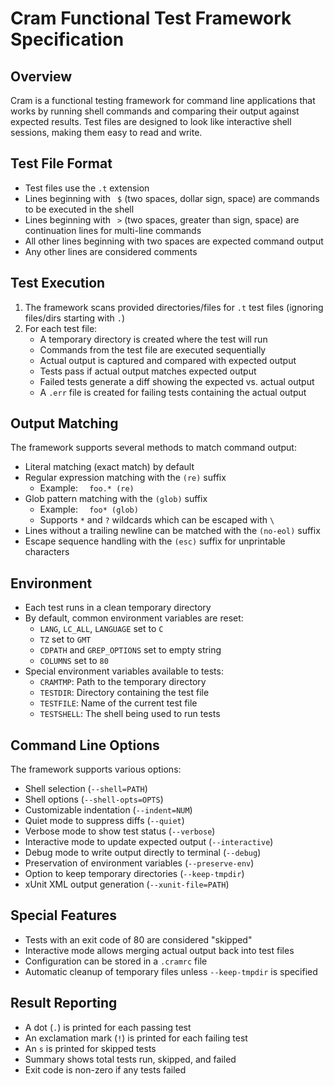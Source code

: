 # Cram Functional Test Framework Specification

## Overview
Cram is a functional testing framework for command line applications
that works by running shell commands and comparing their output against
expected results. Test files are designed to look like interactive shell
sessions, making them easy to read and write.

## Test File Format
- Test files use the `.t` extension
- Lines beginning with `  $ ` (two spaces, dollar sign, space) are
commands to be executed in the shell
- Lines beginning with `  > ` (two spaces, greater than sign, space)
are continuation lines for multi-line commands
- All other lines beginning with two spaces are expected command output
- Any other lines are considered comments

## Test Execution
1. The framework scans provided directories/files for `.t` test files
(ignoring files/dirs starting with `.`)
2. For each test file:
   - A temporary directory is created where the test will run
   - Commands from the test file are executed sequentially
   - Actual output is captured and compared with expected output
   - Tests pass if actual output matches expected output
   - Failed tests generate a diff showing the expected vs. actual output
   - A `.err` file is created for failing tests containing the actual
   output

## Output Matching
The framework supports several methods to match command output:
- Literal matching (exact match) by default
- Regular expression matching with the `(re)` suffix
   - Example: `  foo.* (re)`
- Glob pattern matching with the `(glob)` suffix
   - Example: `  foo* (glob)`
   - Supports `*` and `?` wildcards which can be escaped with `\`
- Lines without a trailing newline can be matched with the `(no-eol)`
suffix
- Escape sequence handling with the `(esc)` suffix for unprintable
characters

## Environment
- Each test runs in a clean temporary directory
- By default, common environment variables are reset:
  - `LANG`, `LC_ALL`, `LANGUAGE` set to `C`
  - `TZ` set to `GMT`
  - `CDPATH` and `GREP_OPTIONS` set to empty string
  - `COLUMNS` set to `80`
- Special environment variables available to tests:
  - `CRAMTMP`: Path to the temporary directory
  - `TESTDIR`: Directory containing the test file
  - `TESTFILE`: Name of the current test file
  - `TESTSHELL`: The shell being used to run tests

## Command Line Options
The framework supports various options:
- Shell selection (`--shell=PATH`)
- Shell options (`--shell-opts=OPTS`)
- Customizable indentation (`--indent=NUM`)
- Quiet mode to suppress diffs (`--quiet`)
- Verbose mode to show test status (`--verbose`)
- Interactive mode to update expected output (`--interactive`)
- Debug mode to write output directly to terminal (`--debug`)
- Preservation of environment variables (`--preserve-env`)
- Option to keep temporary directories (`--keep-tmpdir`)
- xUnit XML output generation (`--xunit-file=PATH`)

## Special Features
- Tests with an exit code of 80 are considered "skipped"
- Interactive mode allows merging actual output back into test files
- Configuration can be stored in a `.cramrc` file
- Automatic cleanup of temporary files unless `--keep-tmpdir` is specified

## Result Reporting
- A dot (`.`) is printed for each passing test
- An exclamation mark (`!`) is printed for each failing test
- An `s` is printed for skipped tests
- Summary shows total tests run, skipped, and failed
- Exit code is non-zero if any tests failed
